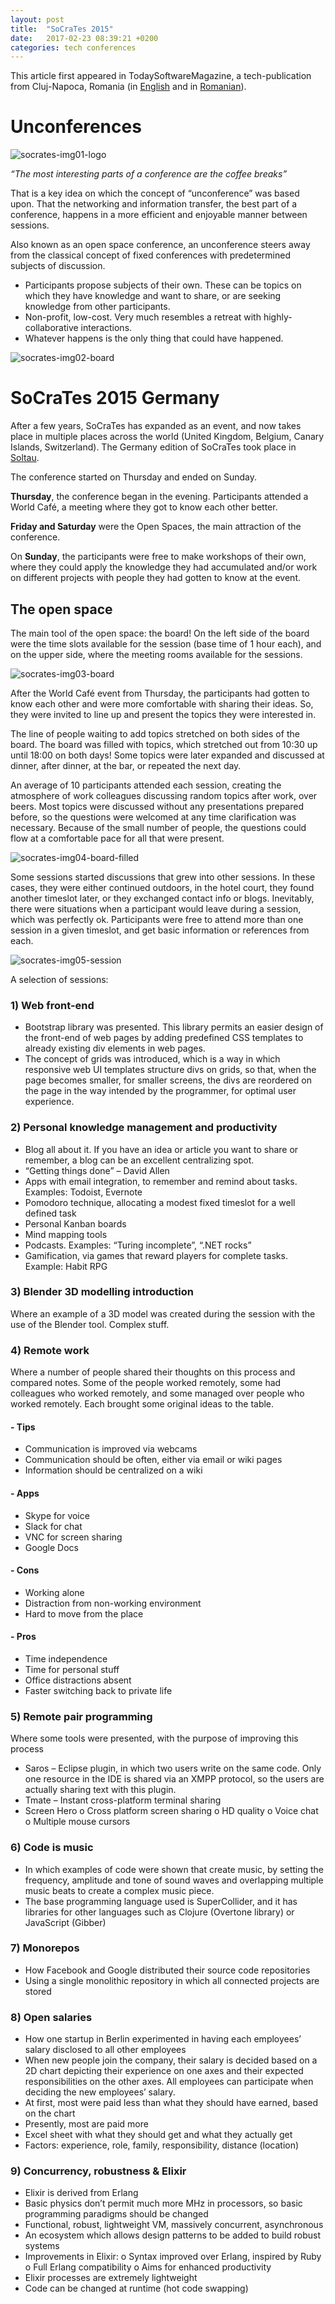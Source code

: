 ```yaml
---
layout: post
title:  "SoCraTes 2015"
date:   2017-02-23 08:39:21 +0200
categories: tech conferences
---
```

This article first appeared in TodaySoftwareMagazine, a tech-publication from Cluj-Napoca, Romania (in [English][tsm-article-socrates-2015-en] and in [Romanian][tsm-article-socrates-2015-ro]).


#  __Unconferences__

![socrates-img01-logo]

_“The most interesting parts of a conference are the coffee breaks”_

That is a key idea on which the concept of “unconference” was based upon. That the networking and information transfer, the best part of a conference, happens in a more efficient and enjoyable manner between sessions.

Also known as an open space conference, an unconference steers away from the classical concept of fixed conferences with predetermined subjects of discussion.
-	Participants propose subjects of their own. These can be topics on which they have knowledge and want to share, or are seeking knowledge from other participants.
-	Non-profit, low-cost. Very much resembles a retreat with highly-collaborative interactions.
-	Whatever happens is the only thing that could have happened.

![socrates-img02-board]

# __SoCraTes 2015 Germany__

After a few years, SoCraTes has expanded as an event, and now takes place in multiple places across the world (United Kingdom, Belgium, Canary Islands, Switzerland). The Germany edition of SoCraTes took place in [Soltau][google-maps-soltau].

The conference started on Thursday and ended on Sunday.

__Thursday__, the conference began in the evening. Participants attended a World Café, a meeting where they got to know each other better.

__Friday and Saturday__ were the Open Spaces, the main attraction of the conference.

On __Sunday__, the participants were free to make workshops of their own, where they could apply the knowledge they had accumulated and/or work on different projects with people they had gotten to know at the event.

## The open space

The main tool of the open space: the board! On the left side of the board were the time slots available for the session (base time of 1 hour each), and on the upper side, where the meeting rooms available for the sessions.

![socrates-img03-board]

After the World Café event from Thursday, the participants had gotten to know each other and were more comfortable with sharing their ideas. So, they were invited to line up and present the topics they were interested in.

The line of people waiting to add topics stretched on both sides of the board. The board was filled with topics, which stretched out from 10:30 up until 18:00 on both days! Some topics were later expanded and discussed at dinner, after dinner, at the bar, or repeated the next day.

An average of 10 participants attended each session, creating the atmosphere of work colleagues discussing random topics after work, over beers. Most topics were discussed without any presentations prepared before, so the questions were welcomed at any time clarification was necessary. Because of the small number of people, the questions could flow at a comfortable pace for all that were present.

![socrates-img04-board-filled]

Some sessions started discussions that grew into other sessions. In these cases, they were either continued outdoors, in the hotel court, they found another timeslot later, or they exchanged contact info or blogs.
Inevitably, there were situations when a participant would leave during a session, which was perfectly ok. Participants were free to attend more than one session in a given timeslot, and get basic information or references from each.

![socrates-img05-session]

A selection of sessions:

### 1)	Web front-end
-	Bootstrap library was presented. This library permits an easier design of the front-end of web pages by adding predefined CSS templates to already existing div elements in web pages.
-	The concept of grids was introduced, which is a way in which responsive web UI templates structure divs on grids, so that, when the page becomes smaller, for smaller screens, the divs are reordered on the page in the way intended by the programmer, for optimal user experience.

### 2)	Personal knowledge management and productivity
-	Blog all about it. If you have an idea or article you want to share or remember, a blog can be an excellent centralizing spot.
-	“Getting things done” – David Allen
-	Apps with email integration, to remember and remind about tasks. Examples: Todoist, Evernote
-	Pomodoro technique, allocating a modest fixed timeslot for a well defined task
-	Personal Kanban boards
-	Mind mapping tools
-	Podcasts. Examples: “Turing incomplete”, “.NET rocks”
-	Gamification, via games that reward players for complete tasks. Example: Habit RPG

### 3)	Blender 3D modelling introduction
Where an example of a 3D model was created during the session with the use of the Blender tool. Complex stuff.

### 4)	Remote work
Where a number of people shared their thoughts on this process and compared notes. Some of the people worked remotely, some had colleagues who worked remotely, and some managed over people who worked remotely. Each brought some original ideas to the table.
#### - Tips
 -	Communication is improved via webcams
 -	Communication should be often, either via email or wiki pages
 -	Information should be centralized on a wiki

#### -	Apps
 -	Skype for voice
 -	Slack for chat
 -	VNC for screen sharing
 -	Google Docs

#### -	Cons
 -	Working alone
 -	Distraction from non-working environment
 -	Hard to move from the place

#### -	Pros
 -	Time independence
 -	Time for personal stuff
 -	Office distractions absent
 -	Faster switching back to private life

### 5)	Remote pair programming
Where some tools were presented, with the purpose of improving this process

-	Saros – Eclipse plugin, in which two users write on the same code. Only one resource in the IDE is shared via an XMPP protocol, so the users are actually sharing text with this plugin.
-	Tmate – Instant cross-platform terminal sharing
-	Screen Hero
	o	Cross platform screen sharing
	o	HD quality
	o	Voice chat
	o	Multiple mouse cursors

### 6)	Code is music
-	In which examples of code were shown that create music, by setting the frequency, amplitude and tone of sound waves and overlapping multiple music beats to create a complex music piece.
-	The base programming language used is SuperCollider, and it has libraries for other languages such as Clojure (Overtone library) or JavaScript (Gibber)

### 7)	Monorepos
-	How Facebook and Google distributed their source code repositories
-	Using a single monolithic repository in which all connected projects are stored

### 8)	Open salaries
-	How one startup in Berlin experimented in having each employees’ salary disclosed to all other employees
-	When new people join the company, their salary is decided based on a 2D chart depicting their experience on one axes and their expected responsibilities on the other axes. All employees can participate when deciding the new employees’ salary.
-	At first, most were paid less than what they should have earned, based on the chart
-	Presently, most are paid more
-	Excel sheet with what they should get and what they actually get
-	Factors: experience, role, family, responsibility, distance (location)

### 9)	Concurrency, robustness & Elixir
-	Elixir is derived from Erlang
-	Basic physics don’t permit much more MHz in processors, so basic programming paradigms should be changed
-	Functional, robust, lightweight VM, massively concurrent, asynchronous
-	An ecosystem which allows design patterns to be added to build robust systems
-	Improvements in Elixir:
	o	Syntax improved over Erlang, inspired by Ruby
	o	Full Erlang compatibility
	o	Aims for enhanced productivity
-	Elixir processes are extremely lightweight
-	Code can be changed at runtime (hot code swapping)


[tsm-article-socrates-2015-en]: https://www.todaysoftmag.com/article/1700/socrates-2015-unconference
[tsm-article-socrates-2015-ro]: https://www.todaysoftmag.ro/article/1697/socrates-2015-unconference
[google-maps-soltau]: https://www.google.ro/maps/place/29614+Soltau,+Germany/@52.9607721,9.8449588,9z/data=!4m5!3m4!1s0x47b1b342b29f4ba1:0x4263df27bd656e0!8m2!3d52.9846914!4d9.842125?hl=en

[socrates-img01-logo]: http://i.imgur.com/qnEiGL9.png
[socrates-img02-board]: http://i.imgur.com/7imhtUW.jpg
[socrates-img03-board]: http://i.imgur.com/2PJvGT4.jpg
[socrates-img04-board-filled]: http://i.imgur.com/dshtmgn.jpg
[socrates-img05-session]: http://i.imgur.com/5YTZAfl.jpg
